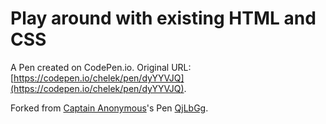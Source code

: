 # Play around with existing HTML and CSS

A Pen created on CodePen.io. Original URL: [https://codepen.io/chelek/pen/dyYYVJQ](https://codepen.io/chelek/pen/dyYYVJQ).



Forked from [Captain Anonymous](http://codepen.io/anon/)'s Pen [QjLbGg](http://codepen.io/anon/pen/QjLbGg/).
